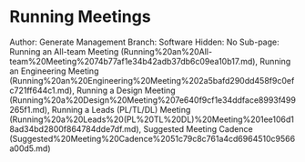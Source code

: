 # Running Meetings

Author: Generate Management
Branch: Software
Hidden: No
Sub-page: Running an All-team Meeting (Running%20an%20All-team%20Meeting%2074b77af1e34b42adb37db6c09ea10b17.md), Running an Engineering Meeting (Running%20an%20Engineering%20Meeting%202a5bafd290dd458f9c0efc721ff644c1.md), Running a Design Meeting (Running%20a%20Design%20Meeting%207e640f9cf1e34ddface8993f499265f1.md), Running a Leads (PL/TL/DL) Meeting (Running%20a%20Leads%20(PL%20TL%20DL)%20Meeting%201ee106d18ad34bd2800f864784dde7df.md), Suggested Meeting Cadence (Suggested%20Meeting%20Cadence%2051c79c8c761a4cd6964510c9566a00d5.md)